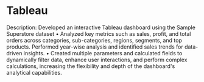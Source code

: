 # Tableau
Description: Developed an interactive Tableau dashboard using the Sample Superstore
dataset
• Analyzed key metrics such as sales, profit, and total orders across categories,
sub-categories, regions, segments, and top products. Performed year-wise analysis and
identified sales trends for data-driven insights.
• Created multiple parameters and calculated fields to dynamically filter data, enhance
user interactions, and perform complex calculations, increasing the flexibility and
depth of the dashboard's analytical capabilities.
